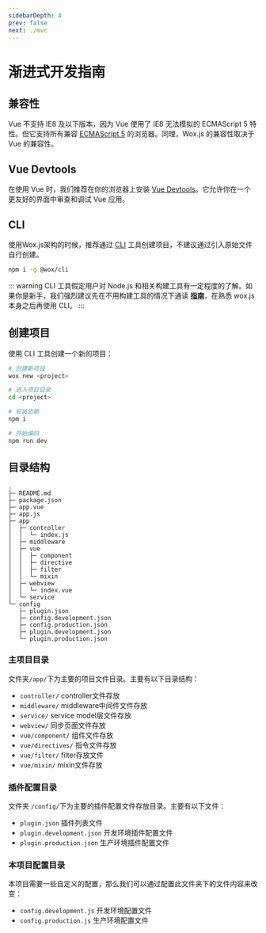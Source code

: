 ```yaml
---
sidebarDepth: 4
prev: false
next: ./mvc
---
```

# 渐进式开发指南

## 兼容性

Vue 不支持 IE8 及以下版本，因为 Vue 使用了 IE8 无法模拟的 ECMAScript 5 特性。但它支持所有兼容 [ECMAScript 5](https://caniuse.com/#feat=es5) 的浏览器。同理，Wox.js 的兼容性取决于 Vue 的兼容性。

## Vue Devtools

在使用 Vue 时，我们推荐在你的浏览器上安装 [Vue Devtools](https://github.com/vuejs/vue-devtools#vue-devtools)。它允许你在一个更友好的界面中审查和调试 Vue 应用。

## CLI

使用Wox.js架构的时候，推荐通过 [CLI](/cli/) 工具创建项目，不建议通过引入原始文件自行创建。

```bash
npm i -g @wox/cli
```

::: warning
CLI 工具假定用户对 Node.js 和相关构建工具有一定程度的了解。如果你是新手，我们强烈建议先在不用构建工具的情况下通读 **[指南](/guide/)**，在熟悉 wox.js 本身之后再使用 CLI。
:::

## 创建项目

使用 CLI 工具创建一个新的项目：

```bash
# 创建新项目
wox new <project>

# 进入项目目录
cd <project>

# 安装依赖
npm i

# 开始编码
npm run dev
```

## 目录结构

```
.
├─ README.md
├─ package.json
├─ app.vue
├─ app.js
├─ app
│  ├─ controller
│  │  └─ index.js
│  ├─ middleware
│  ├─ vue
│  │  ├─ component
│  │  ├─ directive
│  │  ├─ filter
│  │  └─ mixin
│  ├─ webview
│  │  └─ index.vue
│  └─ service
└─ config
   ├─ plugin.json
   ├─ config.development.json
   ├─ config.production.json
   ├─ plugin.development.json
   └─ plugin.production.json
```

### 主项目目录

文件夹`/app/`下为主要的项目文件目录。主要有以下目录结构：

- `controller/` controller文件存放
- `middleware/` middleware中间件文件存放
- `service/` service model层文件存放
- `webview/` 同步页面文件存放
- `vue/component/` 组件文件存放
- `vue/directives/` 指令文件存放
- `vue/filter/` filter存放文件
- `vue/mixin/` mixin文件存放


### 插件配置目录

文件夹 `/config/`下为主要的插件配置文件存放目录。主要有以下文件：

- `plugin.json` 插件列表文件
- `plugin.development.json` 开发环境插件配置文件
- `plugin.production.json` 生产环境插件配置文件

### 本项目配置目录

本项目需要一些自定义的配置，那么我们可以通过配置此文件夹下的文件内容来改变：

- `config.development.js` 开发环境配置文件
- `config.production.js` 生产环境配置文件

